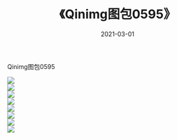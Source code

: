 ﻿---
layout: post
title:  《Qinimg图包0595》
date:   2021-03-01
img: http://imgx.orgx.ga/Qinimg图包/Qinimg图包0595/000.jpg
categories: [美女, 清纯, 唯美]
---

Qinimg图包0595

 ![](http://imgx.orgx.ga/Qinimg图包/Qinimg图包0595/001.jpg) <br>![](http://imgx.orgx.ga/Qinimg图包/Qinimg图包0595/002.jpg) <br>![](http://imgx.orgx.ga/Qinimg图包/Qinimg图包0595/003.jpg) <br>![](http://imgx.orgx.ga/Qinimg图包/Qinimg图包0595/004.jpg) <br>![](http://imgx.orgx.ga/Qinimg图包/Qinimg图包0595/005.jpg) <br>![](http://imgx.orgx.ga/Qinimg图包/Qinimg图包0595/006.jpg) <br>![](http://imgx.orgx.ga/Qinimg图包/Qinimg图包0595/007.jpg) <br>![](http://imgx.orgx.ga/Qinimg图包/Qinimg图包0595/008.jpg) <br>
